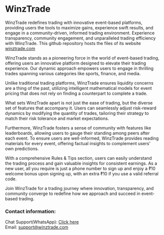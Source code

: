 # WinzTrade

WinzTrade redefines trading with innovative event-based platforms, providing users the tools to maximize gains, experience swift results, and engage in a community-driven, informed trading environment. Experience transparency, community engagement, and unparalleled trading efficiency with WinzTrade.
This github repository hosts the files of its website [winztrade.com](https://winztrade.com)

WinzTrade stands as a pioneering force in the world of event-based trading, offering users an innovative platform designed to elevate their trading experience. Our dynamic approach empowers users to engage in thrilling trades spanning various categories like sports, finance, and media.

Unlike traditional trading platforms, WinzTrade ensures liquidity concerns are a thing of the past, utilizing intelligent mathematical models for event pricing that does not rely on finding a counterpart to complete a trade.

What sets WinzTrade apart is not just the ease of trading, but the diverse set of features that accompany it. Users can seamlessly adjust risk-reward dynamics by modifying the quantity of trades, tailoring their strategy to match their risk tolerance and market expectations. 

Furthermore, WinzTrade fosters a sense of community with features like leaderboards, allowing users to gauge their standing among peers after each event. To ensure users are well-informed, WinzTrade provides reading materials for every event, offering factual insights to complement users' own predictions.

With a comprehensive Rules & Tips section, users can easily understand the trading process and gain valuable insights for consistent earnings. As a new user, all you require is just a phone number to sign up and enjoy a ₹10 welcome bonus upon signing up, with an extra ₹10 if you use a valid referral code.

Join WinzTrade for a trading journey where innovation, transparency, and community converge to redefine how we approach and succeed in event-based trading.

### Contact information:
Chat Support(WhatsApp): [Click here](https://wa.me/919022853510)<br/>
Email: [support@winztrade.com](support@winztrade.com)
